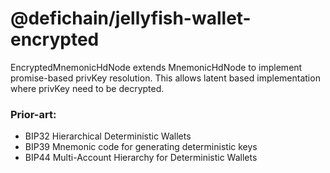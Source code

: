 # @defichain/jellyfish-wallet-encrypted

EncryptedMnemonicHdNode extends MnemonicHdNode to implement promise-based privKey resolution. This allows latent based
implementation where privKey need to be decrypted.

### Prior-art:

- BIP32 Hierarchical Deterministic Wallets
- BIP39 Mnemonic code for generating deterministic keys
- BIP44 Multi-Account Hierarchy for Deterministic Wallets
